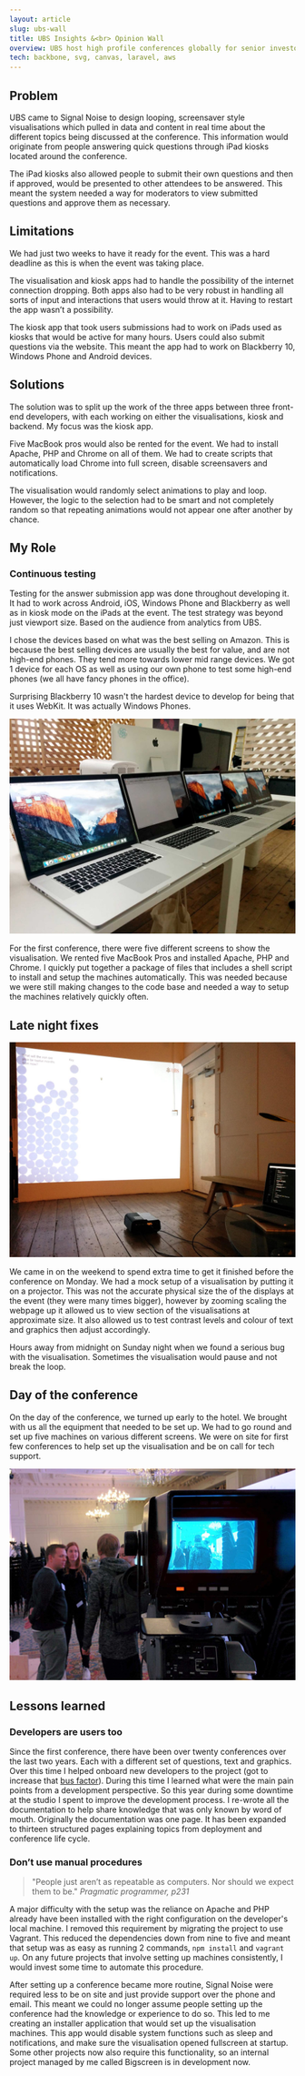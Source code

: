 ```yaml
---
layout: article
slug: ubs-wall
title: UBS Insights &<br> Opinion Wall
overview: UBS host high profile conferences globally for senior investors and corporates. We created a way for them to collect insights from attendees and show the results in real time on visualisations around the event.
tech: backbone, svg, canvas, laravel, aws
---
```


## Problem
UBS came to Signal Noise to design looping, screensaver style visualisations which pulled in data and content in real time about the different topics being discussed at the conference. This information would originate from people answering quick questions through iPad kiosks located around the conference.

The iPad kiosks also allowed people to submit their own questions and then if approved, would be presented to other attendees to be answered. This meant the system needed a way for moderators to view submitted questions and approve them as necessary.

## Limitations
We had just two weeks to have it ready for the event. This was a hard deadline as this is when the event was taking place.

The visualisation and kiosk apps had to handle the possibility of the internet connection dropping. Both apps also had to be very robust in handling all sorts of input and interactions that users would throw at it. Having to restart the app wasn’t a possibility.

The kiosk app that took users submissions had to work on iPads used as kiosks that would be active for many hours. Users could also submit questions via the website. This meant the app had to work on Blackberry 10, Windows Phone and Android devices.

## Solutions
The solution was to split up the work of the three apps between three front-end developers, with each working on either the visualisations, kiosk and backend. My focus was the kiosk app.

Five MacBook pros would also be rented for the event. We had to install Apache, PHP and Chrome on all of them. We had to create scripts that automatically load Chrome into full screen, disable screensavers and notifications.

The visualisation would randomly select animations to play and loop. However, the logic to the selection had to be smart and not completely random so that repeating animations would not appear one after another by chance.


## My Role
### Continuous testing
Testing for the answer submission app was done throughout developing it. It had to work across Android, iOS, Windows Phone and Blackberry as well as in kiosk mode on the iPads at the event. The test strategy was beyond just viewport size. Based on the audience from analytics from UBS.

I chose the devices based on what was the best selling on Amazon. This is because the best selling devices are usually the best for value, and are not high-end phones. They tend more towards lower mid range devices. We got 1 device for each OS as well as using our own phone to test some high-end phones (we all have fancy phones in the office).

Surprising Blackberry 10 wasn't the hardest device to develop for being that it uses WebKit. It was actually Windows Phones.

![Five identical MacBook Pros lined up in a row on a desk](images/IMG_20151107_121704_web.jpg)

For the first conference, there were five different screens to show the visualisation. We rented 
five MacBook Pros and installed Apache, PHP and Chrome. I quickly put together a package of files that includes a shell script to install and setup the machines automatically. This was needed because we were still making changes to the code base and needed a way to setup the machines relatively quickly often.

## Late night fixes
![Projector on the floor projecting the visualisation on a office wall](images/IMG_20151104_191836_web.jpg)

We came in on the weekend to spend extra time to get it finished before the conference on Monday. We had a mock setup of a visualisation by putting it on a projector. This was not the accurate physical size the of the displays at the event (they were many times bigger), however by zooming scaling the webpage up it allowed us to view section of the visualisations at approximate size. It also allowed us to test contrast levels and colour of text and graphics then adjust accordingly.

Hours away from midnight on Sunday night when we found a serious bug with the visualisation. Sometimes the visualisation would pause and not break the loop.

## Day of the conference

On the day of the conference, we turned up early to the hotel. We brought with us all the equipment that needed to be set up. We had to go round and set up five machines on various different screens. We were on site for first few conferences to help set up the visualisation and be on call for tech support.

![Projector on the floor projecting the visualisation on a office wall](images/IMG_20151109_185549_web.jpg)

## Lessons learned
### Developers are users too
Since the first conference, there have been over twenty conferences over the last two years. Each with a different set of questions, text and graphics. Over this time I helped onboard new developers to the project (got to increase that [bus factor](https://en.wikipedia.org/wiki/Bus_factor)). During this time I learned what were the main pain points from a development perspective. So this year during some downtime at the studio I spent to improve the development process. I re-wrote all the documentation to help share knowledge that was only known by word of mouth. Originally the documentation was one page. It has been expanded to thirteen structured pages explaining topics from deployment and conference life cycle. 

### Don’t use manual procedures
> "People just aren’t as repeatable as computers. Nor should we expect them to be."
> <cite>Pragmatic programmer, p231</cite>

A major difficulty with the setup was the reliance on Apache and PHP already have been installed with the right configuration on the developer's local machine. I removed this requirement by migrating the project to use Vagrant. This reduced the dependencies down from nine to five and meant that setup was as easy as running 2 commands, `npm install` and `vagrant up`. On any future projects that involve setting up machines consistently, I would invest some time to automate this procedure.

After setting up a conference became more routine, Signal Noise were required less to be on site and just provide support over the phone and email. This meant we could no longer assume people setting up the conference had the knowledge or experience to do so. This led to me creating an installer application that would set up the visualisation machines. This app would disable system functions such as sleep and notifications, and make sure the visualisation opened fullscreen at startup. Some other projects now also require this functionality, so an internal project managed by me called Bigscreen is in development now.
